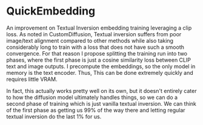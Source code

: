 # QuickEmbedding
An improvement on Textual Inversion embedding training leveraging a clip loss. 
As noted in CustomDiffusion, Textual inversion suffers from poor image/text alignment compared to other methods while also taking considerably long to train with a loss that does not have such a smooth convergence.
For that reason I propose splitting the training run into two phases, where the first phase is just a cosine similarity loss between CLIP text and image outputs. I precompute the embeddings, so the only model in memory is the text encoder.
Thus, This can be done extremely quickly and requires little VRAM.

In fact, this actually works pretty well on its own, but it doesn't entirely cater to how the diffusion model ultimately handles things, so we can do a second phase of training which is just vanilla textual inversion.
We can think of the first phase as getting us 99% of the way there and letting regular textual inversion do the last 1% for us.
